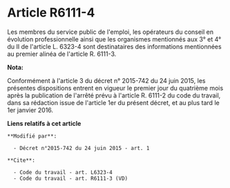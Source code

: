 # Article R6111-4

Les membres du service public de l'emploi, les opérateurs du conseil en évolution professionnelle ainsi que les organismes
mentionnés aux 3° et 4° du II de l'article L. 6323-4 sont destinataires des informations mentionnées au premier alinéa de
l'article R. 6111-3.

**Nota:**

Conformément à l'article 3 du décret n° 2015-742 du 24 juin 2015, les présentes dispositions entrent en vigueur le premier
jour du quatrième mois après la publication de l'arrêté prévu à l'article R. 6111-2 du code du travail, dans sa rédaction
issue de l'article 1er du présent décret, et au plus tard le 1er janvier 2016.

**Liens relatifs à cet article**

	**Modifié par**:

	  - Décret n°2015-742 du 24 juin 2015 - art. 1

	**Cite**:

	  - Code du travail - art. L6323-4
	  - Code du travail - art. R6111-3 (VD)
